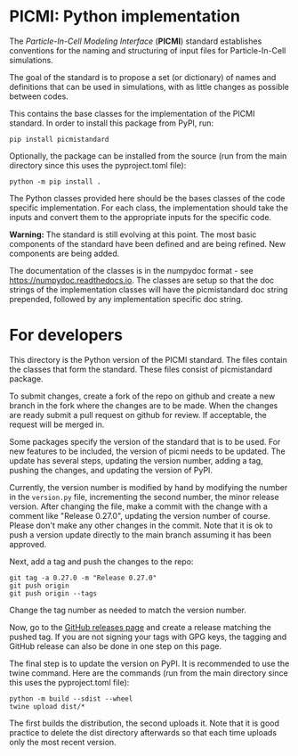 # PICMI: Python implementation

The *Particle-In-Cell Modeling Interface* (**PICMI**) standard establishes conventions for the naming and structuring of input files for Particle-In-Cell simulations.

The goal of the standard is to propose a set (or dictionary) of names and definitions that can be used in simulations, with as little changes as possible between codes.

This contains the base classes for the implementation of the PICMI standard. In order to install this package from PyPI, run:
  ```
  pip install picmistandard
  ```

Optionally, the package can be installed from the source (run from the main directory since this uses the pyproject.toml file):
  ```
  python -m pip install .
  ```

The Python classes provided here should be the bases classes of the code specific implementation. For each class, the implementation
should take the inputs and convert them to the appropriate inputs for the specific code.

**Warning:**
The standard is still evolving at this point. The most basic components of the standard have been defined and are being refined. New components are being added.

The documentation of the classes is in the numpydoc format - see https://numpydoc.readthedocs.io.
The classes are setup so that the doc strings of the implementation classes will have the picmistandard
doc string prepended, followed by any implementation specific doc string.

# For developers

This directory is the Python version of the PICMI standard. The files contain the classes that form the standard. These files
consist of picmistandard package.

To submit changes, create a fork of the repo on github and create a new branch in the fork where the changes are to be made.
When the changes are ready submit a pull request on github for review. If acceptable, the request will be merged in.

Some packages specify the version of the standard that is to be used. For new features to be included, the version of picmi needs to
be updated. The update has several steps, updating the version number, adding a tag, pushing the changes, and updating the version
of PyPI.

Currently, the version number is modified by hand by modifying the number in the `version.py` file, incrementing the second
number, the minor release version. After changing the file, make a commit with the change with a comment like "Release 0.27.0",
updating the version number of course.
Please don't make any other changes in the commit. Note that it is ok to push a version update directly to the main branch assuming
it has been approved.

Next, add a tag and push the changes to the repo:

  ```
  git tag -a 0.27.0 -m "Release 0.27.0"
  git push origin
  git push origin --tags
  ```

Change the tag number as needed to match the version number.

Now, go to the [GitHub releases page](https://github.com/picmi-standard/picmi/releases) and create a release matching the pushed tag.
If you are not signing your tags with GPG keys, the tagging and GitHub release can also be done in one step on this page.

The final step is to update the version on PyPI. It is recommended to use the twine command. Here are the commands (run from the main directory since this uses the pyproject.toml file):

  ```
  python -m build --sdist --wheel
  twine upload dist/*
  ```

The first builds the distribution, the second uploads it. Note that it is good practice to delete the dist directory
afterwards so that each time uploads only the most recent version.

